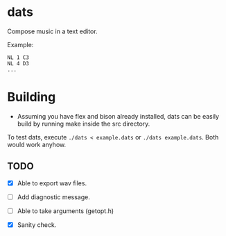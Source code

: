 # dats
Compose music in a text editor.


Example:
```
NL 1 C3
NL 4 D3
...
```

# Building
- Assuming you have flex and bison already installed,
dats can be easily build by running make inside the src directory.



To test dats, execute `./dats < example.dats` or `./dats example.dats`.
Both would work anyhow.

## TODO
- [x] Able to export wav files.

- [ ] Add diagnostic message.

- [ ] Able to take arguments (getopt.h)

- [x] Sanity check.


